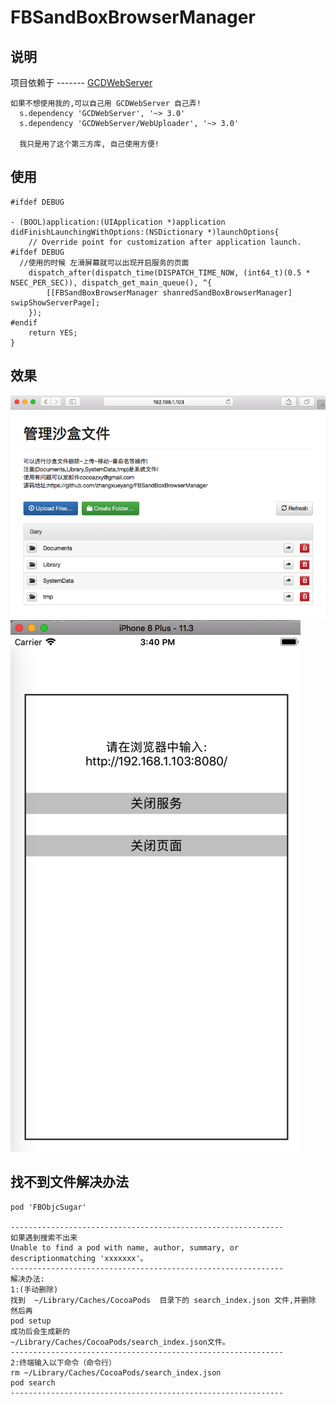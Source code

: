 # FBSandBoxBrowserManager


## 说明
项目依赖于 -------   [GCDWebServer](https://github.com/swisspol/GCDWebServer) 
```
如果不想使用我的,可以自己用 GCDWebServer 自己弄!
  s.dependency 'GCDWebServer', '~> 3.0'
  s.dependency 'GCDWebServer/WebUploader', '~> 3.0'
  
  我只是用了这个第三方库, 自己使用方便!
```
 
## 使用
```
#ifdef DEBUG

- (BOOL)application:(UIApplication *)application didFinishLaunchingWithOptions:(NSDictionary *)launchOptions{
    // Override point for customization after application launch.
#ifdef DEBUG
  //使用的时候 左滑屏幕就可以出现开启服务的页面
    dispatch_after(dispatch_time(DISPATCH_TIME_NOW, (int64_t)(0.5 * NSEC_PER_SEC)), dispatch_get_main_queue(), ^{
        [[FBSandBoxBrowserManager shanredSandBoxBrowserManager] swipShowServerPage];
    });
#endif
    return YES;
}
```

## 效果
![Image text](https://github.com/zhangxueyang/FBSandBoxBrowserManager/blob/master/Images/Snip20180609_3.png)
![Image text](https://github.com/zhangxueyang/FBSandBoxBrowserManager/blob/master/Images/Snip20180609_4.png)


## 找不到文件解决办法
```
pod 'FBObjcSugar'

-------------------------------------------------------------
如果遇到搜索不出来
Unable to find a pod with name, author, summary, or descriptionmatching 'xxxxxxx'。
-------------------------------------------------------------
解决办法:
1:(手动删除)
找到  ~/Library/Caches/CocoaPods  目录下的 search_index.json 文件,并删除
然后再
pod setup
成功后会生成新的
~/Library/Caches/CocoaPods/search_index.json文件。
-------------------------------------------------------------
2:终端输入以下命令（命令行）
rm ~/Library/Caches/CocoaPods/search_index.json
pod search
-------------------------------------------------------------
```

